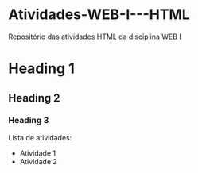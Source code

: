 # Atividades-WEB-I---HTML
Repositório das atividades HTML da disciplina WEB I

# Heading 1
## Heading 2
### Heading 3

Lista de atividades:
- Atividade 1
- Atividade 2
